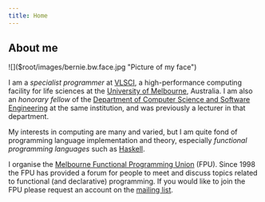 ```yaml
---
title: Home
---
```


## About me 

<div class=figure>
![]($root/images/bernie.bw.face.jpg "Picture of my face")
</div>

I am a *specialist programmer* at [VLSCI](http://www.vlsci.unimelb.edu.au/), a high-performance computing facility for life sciences at the [University of Melbourne](http://www.unimelb.edu.au/), Australia. I am also an *honorary fellow* of the [Department of Computer Science and Software Engineering](http://www.csse.unimelb.edu.au/) at the same institution, and was previously a lecturer in that department.

My interests in computing are many and varied, but I am quite fond of programming language implementation and theory, especially *functional programming languages* such as [Haskell](http://www.haskell.org). 

I organise the [Melbourne Functional Programming Union](http://sites.google.com/site/fpunion/) (FPU). Since 1998 the FPU has provided a forum for people to meet and discuss topics related to functional (and declarative) programming. If you would like to join the FPU please request an account on the [mailing list](http://groups.google.com.au/group/fpunion).

